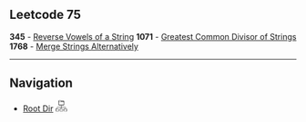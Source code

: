 ## Leetcode 75

<b>345</b> - [Reverse Vowels of a String](Easy/Reverse_Vowel.md)
<b>1071</b> - [Greatest Common Divisor of Strings](Easy/GCD_STR.md)
<b>1768</b> - [Merge Strings Alternatively](Easy/Merge_Str_Alternative.md)

****
## Navigation

- [Root Dir](Index.md) <img src="../../Assets/root.png" alt="Root Dir Folder" style="width:20px;height:20px;">


